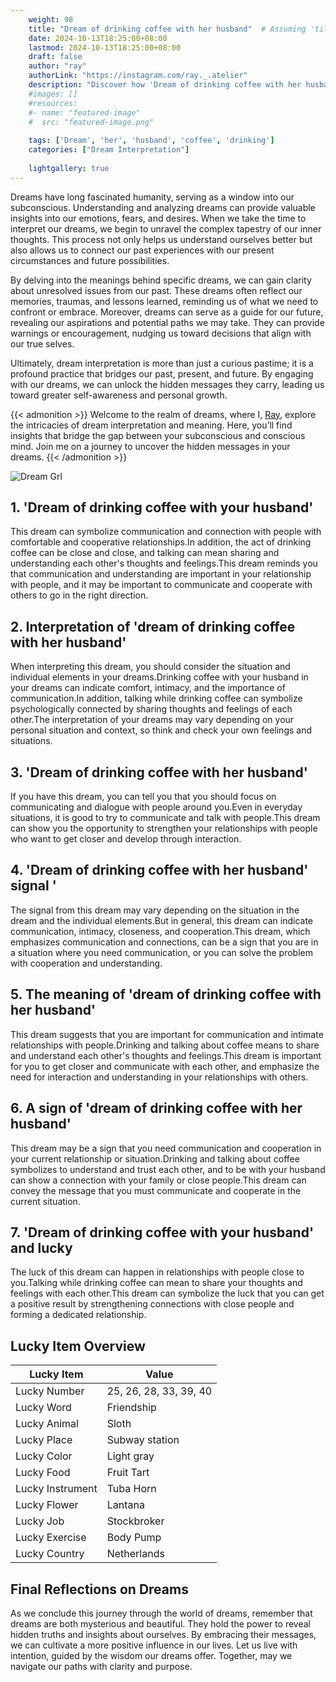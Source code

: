 ```yaml
---
    weight: 98
    title: "Dream of drinking coffee with her husband"  # Assuming 'title' column exists
    date: 2024-10-13T18:25:00+08:00
    lastmod: 2024-10-13T18:25:00+08:00
    draft: false
    author: "ray"
    authorLink: "https://instagram.com/ray._.atelier"
    description: "Discover how 'Dream of drinking coffee with her husband' can interpret your future and uncover its significant meanings in your life."
    #images: []
    #resources:
    #- name: "featured-image"
    #  src: "featured-image.png"
    
    tags: ['Dream', 'her', 'husband', 'coffee', 'drinking']
    categories: ["Dream Interpretation"]
    
    lightgallery: true
---
```

    
Dreams have long fascinated humanity, serving as a window into our subconscious. Understanding and analyzing dreams can provide valuable insights into our emotions, fears, and desires. When we take the time to interpret our dreams, we begin to unravel the complex tapestry of our inner thoughts. This process not only helps us understand ourselves better but also allows us to connect our past experiences with our present circumstances and future possibilities.

By delving into the meanings behind specific dreams, we can gain clarity about unresolved issues from our past. These dreams often reflect our memories, traumas, and lessons learned, reminding us of what we need to confront or embrace. Moreover, dreams can serve as a guide for our future, revealing our aspirations and potential paths we may take. They can provide warnings or encouragement, nudging us toward decisions that align with our true selves.

Ultimately, dream interpretation is more than just a curious pastime; it is a profound practice that bridges our past, present, and future. By engaging with our dreams, we can unlock the hidden messages they carry, leading us toward greater self-awareness and personal growth.

{{< admonition >}}
Welcome to the realm of dreams, where I, [Ray](https://instagram.com/ray._.atelier), explore the intricacies of dream interpretation and meaning. Here, you’ll find insights that bridge the gap between your subconscious and conscious mind. Join me on a journey to uncover the hidden messages in your dreams.
{{< /admonition >}}

![Dream Grl](https://cdn.pixabay.com/photo/2017/11/02/03/35/gothic-2910057_1280.jpg "Dream Grl")

## 1. 'Dream of drinking coffee with your husband'
This dream can symbolize communication and connection with people with comfortable and cooperative relationships.In addition, the act of drinking coffee can be close and close, and talking can mean sharing and understanding each other's thoughts and feelings.This dream reminds you that communication and understanding are important in your relationship with people, and it may be important to communicate and cooperate with others to go in the right direction.

## 2. Interpretation of 'dream of drinking coffee with her husband'
When interpreting this dream, you should consider the situation and individual elements in your dreams.Drinking coffee with your husband in your dreams can indicate comfort, intimacy, and the importance of communication.In addition, talking while drinking coffee can symbolize psychologically connected by sharing thoughts and feelings of each other.The interpretation of your dreams may vary depending on your personal situation and context, so think and check your own feelings and situations.

## 3. 'Dream of drinking coffee with her husband'
If you have this dream, you can tell you that you should focus on communicating and dialogue with people around you.Even in everyday situations, it is good to try to communicate and talk with people.This dream can show you the opportunity to strengthen your relationships with people who want to get closer and develop through interaction.

## 4. 'Dream of drinking coffee with her husband' signal '
The signal from this dream may vary depending on the situation in the dream and the individual elements.But in general, this dream can indicate communication, intimacy, closeness, and cooperation.This dream, which emphasizes communication and connections, can be a sign that you are in a situation where you need communication, or you can solve the problem with cooperation and understanding.

## 5. The meaning of 'dream of drinking coffee with her husband'
This dream suggests that you are important for communication and intimate relationships with people.Drinking and talking about coffee means to share and understand each other's thoughts and feelings.This dream is important for you to get closer and communicate with each other, and emphasize the need for interaction and understanding in your relationships with others.

## 6. A sign of 'dream of drinking coffee with her husband'
This dream may be a sign that you need communication and cooperation in your current relationship or situation.Drinking and talking about coffee symbolizes to understand and trust each other, and to be with your husband can show a connection with your family or close people.This dream can convey the message that you must communicate and cooperate in the current situation.

## 7. 'Dream of drinking coffee with your husband' and lucky
The luck of this dream can happen in relationships with people close to you.Talking while drinking coffee can mean to share your thoughts and feelings with each other.This dream can symbolize the luck that you can get a positive result by strengthening connections with close people and forming a dedicated relationship.

## Lucky Item Overview
| Lucky Item          | Value              |
|---------------|--------------------|
| Lucky Number        | 25, 26, 28, 33, 39, 40  |
| Lucky Word          | Friendship |
| Lucky Animal        | Sloth |
| Lucky Place         | Subway station     |
| Lucky Color         | Light gray     |
| Lucky Food          | Fruit Tart      |
| Lucky Instrument    | Tuba Horn |
| Lucky Flower        | Lantana    |
| Lucky Job           | Stockbroker       |
| Lucky Exercise      | Body Pump  |
| Lucky Country       | Netherlands    |


##  Final Reflections on Dreams

As we conclude this journey through the world of dreams, remember that dreams are both mysterious and beautiful. They hold the power to reveal hidden truths and insights about ourselves. By embracing their messages, we can cultivate a more positive influence in our lives. Let us live with intention, guided by the wisdom our dreams offer. Together, may we navigate our paths with clarity and purpose.
